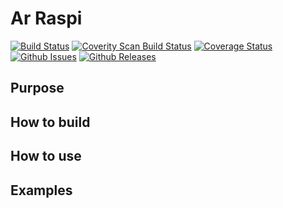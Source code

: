 # Ar Raspi

[![Build Status](https://travis-ci.org/arexms/ArRaspi.svg?branch=master)](https://travis-ci.org/arexms/ArRaspi)
[![Coverity Scan Build Status](https://scan.coverity.com/projects/9988/badge.svg)](https://scan.coverity.com/projects/arexms-arraspi)
[![Coverage Status](https://coveralls.io/repos/github/arexms/ArRaspi/badge.svg?branch=master)](https://coveralls.io/github/arexms/ArRaspi?branch=master)
[![Github Issues](https://img.shields.io/github/issues/arexms/ArRaspi.svg)](http://github.com/arexms/ArRaspi/issues)
[![Github Releases](https://img.shields.io/github/release/arexms/ArRaspi.svg)](https://github.com/arexms/ArRaspi/releases)

## Purpose
## How to build
## How to use
## Examples

